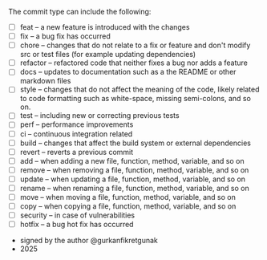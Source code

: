 The commit type can include the following:

- [ ] feat – a new feature is introduced with the changes
- [ ] fix – a bug fix has occurred
- [ ] chore – changes that do not relate to a fix or feature and don't modify src or test files (for example updating dependencies)
- [ ] refactor – refactored code that neither fixes a bug nor adds a feature
- [ ] docs – updates to documentation such as a the README or other markdown files
- [ ] style – changes that do not affect the meaning of the code, likely related to code formatting such as white-space, missing semi-colons, and so on.
- [ ] test – including new or correcting previous tests
- [ ] perf – performance improvements
- [ ] ci – continuous integration related
- [ ] build – changes that affect the build system or external dependencies
- [ ] revert – reverts a previous commit
- [ ] add – when adding a new file, function, method, variable, and so on
- [ ] remove – when removing a file, function, method, variable, and so on
- [ ] update – when updating a file, function, method, variable, and so on
- [ ] rename – when renaming a file, function, method, variable, and so on
- [ ] move – when moving a file, function, method, variable, and so on
- [ ] copy – when copying a file, function, method, variable, and so on
- [ ] security – in case of vulnerabilities
- [ ] hotfix – a bug hot fix has occurred

- signed by the author @gurkanfikretgunak
- 2025
